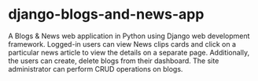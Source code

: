 # django-blogs-and-news-app
 A Blogs & News web application in Python using Django web development framework. Logged-in users can view News clips cards and click on a
particular news article to view the details on a separate page. Additionally, the users can create, delete blogs from their dashboard. The site administrator can perform CRUD operations on blogs.
